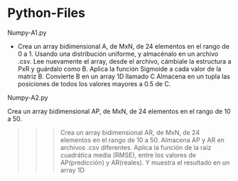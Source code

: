 # Python-Files

Numpy-A1.py
- Crea un array bidimensional A, de MxN, de 24 elementos en
el rango de 0 a 1. Usando una distribución uniforme, y
almacénalo en un archivo .csv.
Lee nuevamente el array, desde el archivo, cámbiale la
estructura a PxR y guárdalo como B.
Aplica la función Sigmoide a cada valor de la matriz B.
Convierte B en un array 1D llamado C
Almacena en un tupla las posiciones de todos los valores
mayores a 0.5 de C.

Numpy-A2.py

 Crea un array bidimensional AP, de MxN, de 24 elementos en
el rango de 10 a 50.
>>> Crea un array bidimensional AR, de MxN, de 24 elementos en
el rango de 10 a 50.
>>> Almacena AP y AR en archivos .csv diferentes.
>>> Aplica la función de la raíz cuadrática media (RMSE), entre
los valores de AP(predicción) y AR(reales).
>>> Y muestra el resultado en un array 1D

